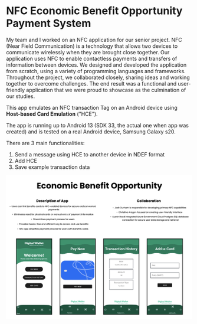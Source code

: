 # NFC Economic Benefit Opportunity Payment System

My team and I worked on an NFC application for our senior project. NFC (Near Field Communication) is a technology that allows two devices to communicate wirelessly when they are brought close together. Our application uses NFC to enable contactless payments and transfers of information between devices. We designed and developed the application from scratch, using a variety of programming languages and frameworks. Throughout the project, we collaborated closely, sharing ideas and working together to overcome challenges. The end result was a functional and user-friendly application that we were proud to showcase as the culmination of our studies.

This app emulates an NFC transaction Tag on an Android device using **Host-based Card Emulation** ("HCE").



The app is running up to Android 13 (SDK 33, the actual one when app was created) and is tested on a real 
Android device, Samsung Galaxy s20.

There are 3 main functionalities:

1) Send a message using HCE to another device in NDEF format
2) Add HCE
3) Save example transaction data



![A screenshot of my application](https://github.com/jdurham38/Official-Economic-Benenfit-Opportunity/blob/main/EBO-Project-Images/Application:Info%20copy.png)







